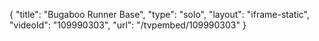 {
    "title": "Bugaboo Runner Base",
    "type": "solo",
    "layout": "iframe-static",
    "videoId": "109990303",
    "url": "\/tvpembed\/109990303"
}